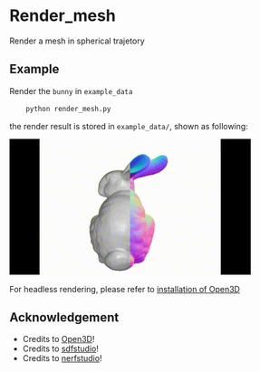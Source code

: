 # Render_mesh
Render a mesh in spherical trajetory

## Example
Render the `bunny` in `example_data`
```sh
    python render_mesh.py
```
the render result is stored in `example_data/`, shown as following:

![test](example_data/bunny.gif)


For headless rendering, please refer to [installation of Open3D](http://www.open3d.org/docs/release/tutorial/visualization/headless_rendering.html?highlight=headless)

## Acknowledgement
* Credits to [Open3D](https://github.com/isl-org/Open3D)!
* Credits to [sdfstudio](https://github.com/autonomousvision/sdfstudio)!
* Credits to [nerfstudio](https://github.com/nerfstudio-project/nerfstudio)!